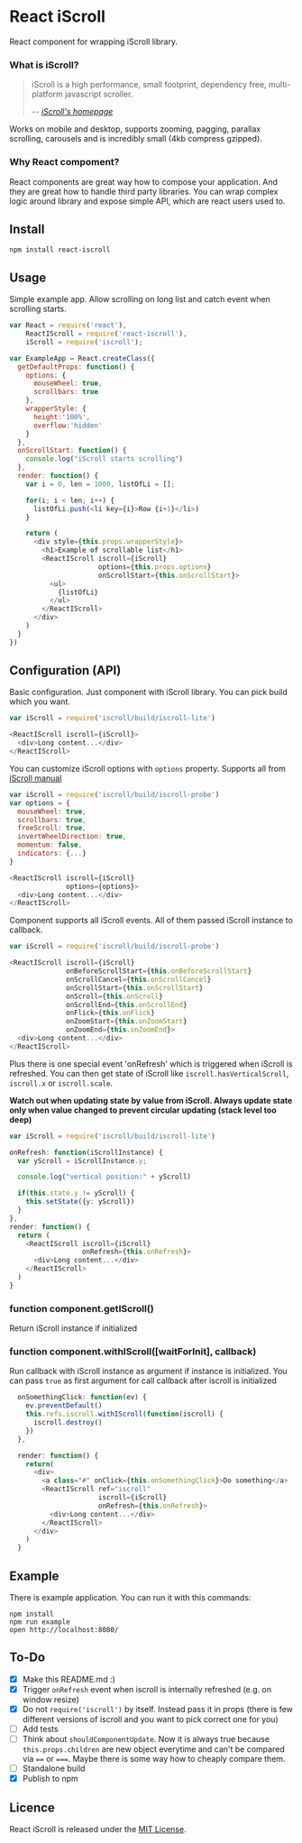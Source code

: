 # React iScroll

React component for wrapping iScroll library.


### What is iScroll?

> iScroll is a high performance, small footprint, dependency free, multi-platform javascript scroller.
>
> -- <cite>[iScroll's homepage][1]</cite>

[1]:http://iscrolljs.com/

Works on mobile and desktop, supports zooming, pagging, parallax scrolling, carousels and is incredibly small (4kb compress gzipped).

### Why React compoment?

React components are great way how to compose your application. And they are great how to handle third party libraries. You can wrap complex logic around library and expose simple API, which are react users used to.

## Install

    npm install react-iscroll

## Usage

Simple example app. Allow scrolling on long list and catch event when scrolling starts.

```js
var React = require('react'),
    ReactIScroll = require('react-iscroll'),
    iScroll = require('iscroll');

var ExampleApp = React.createClass({
  getDefaultProps: function() {
    options: {
      mouseWheel: true,
      scrollbars: true
    },
    wrapperStyle: {
      height:'100%',
      overflow:'hidden'
    }
  },
  onScrollStart: function() {
    console.log("iScroll starts scrolling")
  },
  render: function() {
    var i = 0, len = 1000, listOfLi = [];

    for(i; i < len; i++) {
      listOfLi.push(<li key={i}>Row {i+1}</li>)
    }

    return (
      <div style={this.props.wrapperStyle}>
        <h1>Example of scrollable list</h1>
        <ReactIScroll iscroll={iScroll}
                      options={this.props.options}
                      onScrollStart={this.onScrollStart}>
          <ul>
            {listOfLi}
          </ul>
        </ReactIScroll>
      </div>
    )
  }
})
```

## Configuration (API)

Basic configuration. Just component with iScroll library. You can pick build which you want.

```js
var iScroll = require('iscroll/build/iscroll-lite')

<ReactIScroll iscroll={iScroll}>
  <div>Long content...</div>
</ReactIScroll>
```

You can customize iScroll options with `options` property. Supports all from [iScroll manual](http://iscrolljs.com/)

```js
var iScroll = require('iscroll/build/iscroll-probe')
var options = {
  mouseWheel: true,
  scrollbars: true,
  freeScroll: true,
  invertWheelDirection: true,
  momentum: false,
  indicators: {...}
}

<ReactIScroll iscroll={iScroll}
              options={options}>
  <div>Long content...</div>
</ReactIScroll>
```

Component supports all iScroll events. All of them passed iScroll instance to callback.

```js
var iScroll = require('iscroll/build/iscroll-probe')

<ReactIScroll iscroll={iScroll}
              onBeforeScrollStart={this.onBeforeScrollStart}
              onScrollCancel={this.onScrollCancel}
              onScrollStart={this.onScrollStart}
              onScroll={this.onScroll}
              onScrollEnd={this.onScrollEnd}
              onFlick={this.onFlick}
              onZoomStart={this.onZoomStart}
              onZoomEnd={this.onZoomEnd}>
  <div>Long content...</div>
</ReactIScroll>
```

Plus there is one special event 'onRefresh' which is triggered when iScroll is refreshed. You can then get state of iScroll like `iscroll.hasVerticalScroll`, `iscroll.x` or `iscroll.scale`.

**Watch out when updating state by value from iScroll. Always update state only when value changed to prevent circular updating (stack level too deep)**

```js
var iScroll = require('iscroll/build/iscroll-lite')

onRefresh: function(iScrollInstance) {
  var yScroll = iScrollInstance.y;

  console.log("vertical position:" + yScroll)

  if(this.state.y != yScroll) {
    this.setState({y: yScroll})
  }
},
render: function() {
  return (
    <ReactIScroll iscroll={iScroll}
                  onRefresh={this.onRefresh}>
      <div>Long content...</div>
    </ReactIScroll>
  )
}
```

### function component.getIScroll()

Return iScroll instance if initialized

### function component.withIScroll([waitForInit], callback)

Run callback with iScroll instance as argument if instance is initialized.
You can pass `true` as first argument for call callback after iscroll is initialized

```js
  onSomethingClick: function(ev) {
    ev.preventDefault()
    this.refs.iscroll.withIScroll(function(iscroll) {
      iscroll.destroy()
    })
  },

  render: function() {
    return(
      <div>
        <a class="#" onClick={this.onSomethingClick}>Do something</a>
        <ReactIScroll ref="iscroll"
                      iscroll={iScroll}
                      onRefresh={this.onRefresh}>
          <div>Long content...</div>
        </ReactIScroll>
      </div>
    )
  }
```

## Example

There is example application. You can run it with this commands:

```
npm install
npm run example
open http://localhost:8080/
```

## To-Do

- [x] Make this README.md :)
- [x] Trigger `onRefresh` event when iscroll is internally refreshed (e.g. on window resize)
- [x] Do not `require('iscroll')` by itself. Instead pass it in props (there is few different versions of iscroll and you want to pick correct one for you)
- [ ] Add tests
- [ ] Think about `shouldComponentUpdate`. Now it is always true because `this.props.children` are new object everytime and can't be compared via `==` or `===`. Maybe there is some way how to cheaply compare them.
- [ ] Standalone build
- [x] Publish to npm

## Licence

React iScroll is released under the [MIT License](http://www.opensource.org/licenses/MIT).
